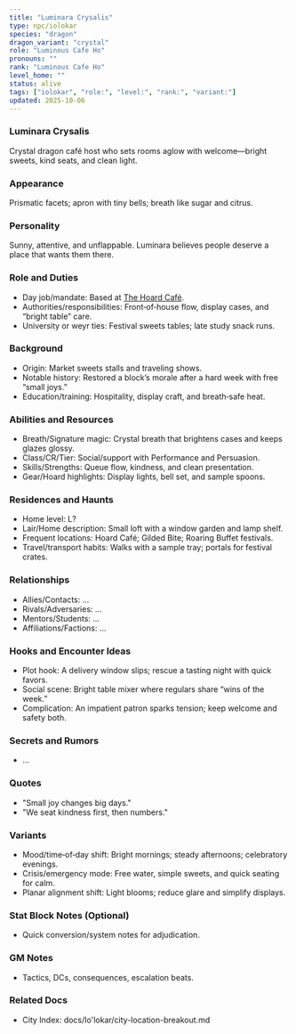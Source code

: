 ```yaml
---
title: "Luminara Crysalis"
type: npc/iolokar
species: "dragon"
dragon_variant: "crystal"
role: "Luminous Cafe Ho"
pronouns: ""
rank: "Luminous Cafe Ho"
level_home: ""
status: alive
tags: ["iolokar", "role:", "level:", "rank:", "variant:"]
updated: 2025-10-06
---
```

### Luminara Crysalis

Crystal dragon café host who sets rooms aglow with welcome—bright sweets, kind seats, and clean light.

### Appearance

Prismatic facets; apron with tiny bells; breath like sugar and citrus.

### Personality

Sunny, attentive, and unflappable. Luminara believes people deserve a place that wants them there.

### Role and Duties

- Day job/mandate: Based at [The Hoard Café](docs/Io'lokar/Locations/the-hoard-cafe.md).
- Authorities/responsibilities: Front‑of‑house flow, display cases, and “bright table” care.
- University or weyr ties: Festival sweets tables; late study snack runs.

### Background

- Origin: Market sweets stalls and traveling shows.
- Notable history: Restored a block’s morale after a hard week with free “small joys.”
- Education/training: Hospitality, display craft, and breath‑safe heat.

### Abilities and Resources

- Breath/Signature magic: Crystal breath that brightens cases and keeps glazes glossy.
- Class/CR/Tier: Social/support with Performance and Persuasion.
- Skills/Strengths: Queue flow, kindness, and clean presentation.
- Gear/Hoard highlights: Display lights, bell set, and sample spoons.

### Residences and Haunts

- Home level: L?
- Lair/Home description: Small loft with a window garden and lamp shelf.
- Frequent locations: Hoard Café; Gilded Bite; Roaring Buffet festivals.
- Travel/transport habits: Walks with a sample tray; portals for festival crates.

### Relationships

- Allies/Contacts: ...
- Rivals/Adversaries: ...
- Mentors/Students: ...
- Affiliations/Factions: ...

### Hooks and Encounter Ideas

- Plot hook: A delivery window slips; rescue a tasting night with quick favors.
- Social scene: Bright table mixer where regulars share “wins of the week.”
- Complication: An impatient patron sparks tension; keep welcome and safety both.

### Secrets and Rumors

- ...

### Quotes

- "Small joy changes big days."
- "We seat kindness first, then numbers."

### Variants

- Mood/time‑of‑day shift: Bright mornings; steady afternoons; celebratory evenings.
- Crisis/emergency mode: Free water, simple sweets, and quick seating for calm.
- Planar alignment shift: Light blooms; reduce glare and simplify displays.

### Stat Block Notes (Optional)

- Quick conversion/system notes for adjudication.

### GM Notes

- Tactics, DCs, consequences, escalation beats.

### Related Docs

- City Index: docs/Io'lokar/city-location-breakout.md

